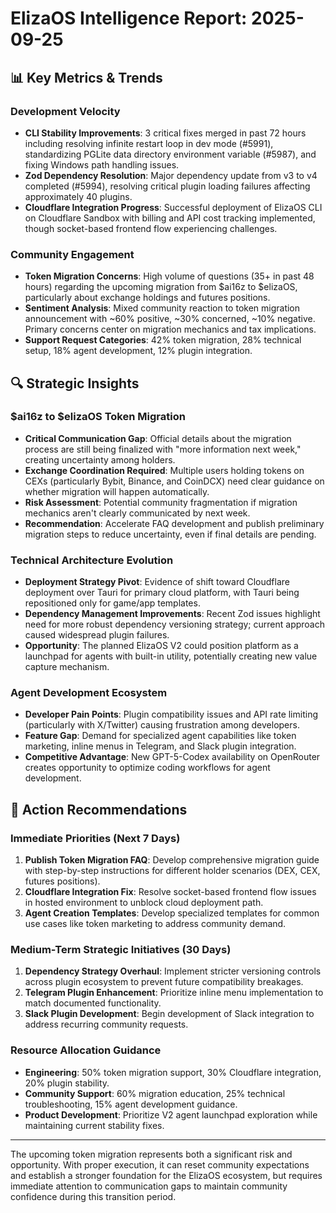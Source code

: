 # ElizaOS Intelligence Report: 2025-09-25

## 📊 Key Metrics & Trends

### Development Velocity
- **CLI Stability Improvements**: 3 critical fixes merged in past 72 hours including resolving infinite restart loop in dev mode (#5991), standardizing PGLite data directory environment variable (#5987), and fixing Windows path handling issues.
- **Zod Dependency Resolution**: Major dependency update from v3 to v4 completed (#5994), resolving critical plugin loading failures affecting approximately 40 plugins.
- **Cloudflare Integration Progress**: Successful deployment of ElizaOS CLI on Cloudflare Sandbox with billing and API cost tracking implemented, though socket-based frontend flow experiencing challenges.

### Community Engagement
- **Token Migration Concerns**: High volume of questions (35+ in past 48 hours) regarding the upcoming migration from $ai16z to $elizaOS, particularly about exchange holdings and futures positions.
- **Sentiment Analysis**: Mixed community reaction to token migration announcement with ~60% positive, ~30% concerned, ~10% negative. Primary concerns center on migration mechanics and tax implications.
- **Support Request Categories**: 42% token migration, 28% technical setup, 18% agent development, 12% plugin integration.

## 🔍 Strategic Insights

### $ai16z to $elizaOS Token Migration
- **Critical Communication Gap**: Official details about the migration process are still being finalized with "more information next week," creating uncertainty among holders.
- **Exchange Coordination Required**: Multiple users holding tokens on CEXs (particularly Bybit, Binance, and CoinDCX) need clear guidance on whether migration will happen automatically.
- **Risk Assessment**: Potential community fragmentation if migration mechanics aren't clearly communicated by next week.
- **Recommendation**: Accelerate FAQ development and publish preliminary migration steps to reduce uncertainty, even if final details are pending.

### Technical Architecture Evolution
- **Deployment Strategy Pivot**: Evidence of shift toward Cloudflare deployment over Tauri for primary cloud platform, with Tauri being repositioned only for game/app templates.
- **Dependency Management Improvements**: Recent Zod issues highlight need for more robust dependency versioning strategy; current approach caused widespread plugin failures.
- **Opportunity**: The planned ElizaOS V2 could position platform as a launchpad for agents with built-in utility, potentially creating new value capture mechanism.

### Agent Development Ecosystem
- **Developer Pain Points**: Plugin compatibility issues and API rate limiting (particularly with X/Twitter) causing frustration among developers.
- **Feature Gap**: Demand for specialized agent capabilities like token marketing, inline menus in Telegram, and Slack plugin integration.
- **Competitive Advantage**: New GPT-5-Codex availability on OpenRouter creates opportunity to optimize coding workflows for agent development.

## 🚀 Action Recommendations

### Immediate Priorities (Next 7 Days)
1. **Publish Token Migration FAQ**: Develop comprehensive migration guide with step-by-step instructions for different holder scenarios (DEX, CEX, futures positions).
2. **Cloudflare Integration Fix**: Resolve socket-based frontend flow issues in hosted environment to unblock cloud deployment path.
3. **Agent Creation Templates**: Develop specialized templates for common use cases like token marketing to address community demand.

### Medium-Term Strategic Initiatives (30 Days)
1. **Dependency Strategy Overhaul**: Implement stricter versioning controls across plugin ecosystem to prevent future compatibility breakages.
2. **Telegram Plugin Enhancement**: Prioritize inline menu implementation to match documented functionality.
3. **Slack Plugin Development**: Begin development of Slack integration to address recurring community requests.

### Resource Allocation Guidance
- **Engineering**: 50% token migration support, 30% Cloudflare integration, 20% plugin stability.
- **Community Support**: 60% migration education, 25% technical troubleshooting, 15% agent development guidance.
- **Product Development**: Prioritize V2 agent launchpad exploration while maintaining current stability fixes.

---

The upcoming token migration represents both a significant risk and opportunity. With proper execution, it can reset community expectations and establish a stronger foundation for the ElizaOS ecosystem, but requires immediate attention to communication gaps to maintain community confidence during this transition period.